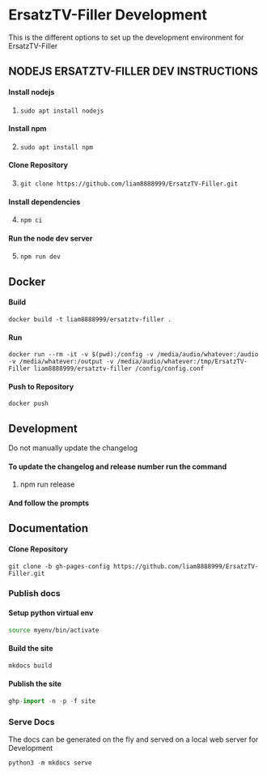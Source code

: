 # ErsatzTV-Filler Development

This is the different options to set up the development environment for ErsatzTV-Filler

## NODEJS ERSATZTV-FILLER DEV INSTRUCTIONS

#### Install nodejs
1. `sudo apt install nodejs`
#### Install npm
2. `sudo apt install npm`
#### Clone Repository
3. `git clone https://github.com/liam8888999/ErsatzTV-Filler.git`
#### Install dependencies
4. `npm ci`
#### Run the node dev server
5. `npm run dev`



## Docker

#### Build
```shell
docker build -t liam8888999/ersatztv-filler .
```
#### Run
```shell
docker run --rm -it -v $(pwd):/config -v /media/audio/whatever:/audio -v /media/whatever:/output -v /media/audio/whatever:/tmp/ErsatzTV-Filler liam8888999/ersatztv-filler /config/config.conf
```
#### Push to Repository
```shell
docker push
```

## Development

Do not manually update the changelog

#### To update the changelog and release number run the command
1. npm run release
#### And follow the prompts


## Documentation

#### Clone Repository
`git clone -b gh-pages-config https://github.com/liam8888999/ErsatzTV-Filler.git`

### Publish docs

#### Setup python virtual env
```bash
source myenv/bin/activate
```
#### Build the site
```python
mkdocs build
```
#### Publish the site
```python
ghp-import -n -p -f site
```

### Serve Docs
The docs can be generated on the fly and served on a local web server for Development
```python
python3 -m mkdocs serve
```
